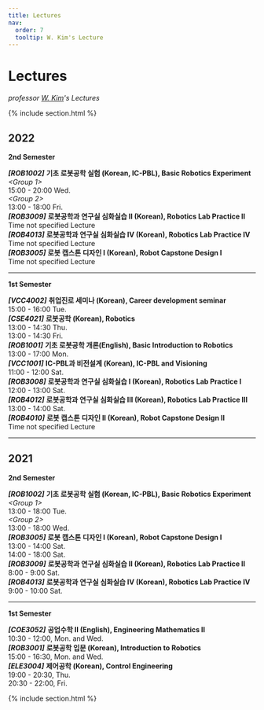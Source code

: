 ```yaml
---
title: Lectures
nav:
  order: 7
  tooltip: W. Kim's Lecture
---
```


# <i class="fas fa-chalkboard-teacher"></i> **Lectures**

<i class="fas fa-book-reader"></i>  _professor_ [_W. Kim_](http://harco.hanyang.ac.kr/members/Wansoo-Kim.html)_'s Lectures_    

{% include section.html %}

## <i class="fas fa-chalkboard"></i> 2022   
   
   
<i class="fas fa-thumbtack"></i> **2nd Semester**     

**_[ROB1002]_** **기초 로봇공학 실험 (Korean, IC-PBL), Basic Robotics Experiment**      
_<Group 1>_   
15:00 - 20:00 Wed.      
_<Group 2>_   
13:00 - 18:00 Fri.      
**_[ROB3009]_** **로봇공학과 연구실 심화실습 II (Korean), Robotics Lab Practice II**    
 Time not specified Lecture    
**_[ROB4013]_** **로봇공학과 연구실 심화실습 IV (Korean), Robotics Lab Practice IV**    
Time not specified Lecture    
**_[ROB3005]_** **로봇 캡스톤 디자인 I (Korean), Robot Capstone Design I**    
Time not specified Lecture    


***
<i class="fas fa-thumbtack"></i> **1st Semester**     

**_[VCC4002]_** **취업진로 세미나 (Korean), Career development seminar**     
15:00 - 16:00 Tue.   
**_[CSE4021]_** **로봇공학 (Korean), Robotics**     
13:00 - 14:30 Thu.     
13:00 - 14:30 Fri.     
**_[ROB1001]_** **기초 로봇공학 개론(English), Basic Introduction to Robotics**    
13:00 - 17:00 Mon.     
**_[VCC1001]_** **IC-PBL과 비전설계 (Korean), IC-PBL and Visioning**    
11:00 - 12:00 Sat.            
**_[ROB3008]_** **로봇공학과 연구실 심화실습 I (Korean), Robotics Lab Practice I**    
12:00 - 13:00 Sat.           
**_[ROB4012]_** **로봇공학과 연구실 심화실습 III (Korean), Robotics Lab Practice III**    
13:00 - 14:00 Sat.              
**_[ROB4010]_** **로봇 캡스톤 디자인 II (Korean), Robot Capstone Design II**      
Time not specified Lecture    


***   

## <i class="fas fa-chalkboard"></i> 2021

<i class="fas fa-thumbtack"></i> **2nd Semester**     

**_[ROB1002]_** **기초 로봇공학 실험 (Korean, IC-PBL), Basic Robotics Experiment**    
_<Group 1>_   
13:00 - 18:00 Tue.      
_<Group 2>_   
13:00 - 18:00 Wed.      
**_[ROB3005]_** **로봇 캡스톤 디자인 I (Korean), Robot Capstone Design I**    
13:00 - 14:00 Sat.   
14:00 - 18:00 Sat.   
**_[ROB3009]_** **로봇공학과 연구실 심화실습 II (Korean), Robotics Lab Practice II**    
8:00 - 9:00 Sat.   
**_[ROB4013]_** **로봇공학과 연구실 심화실습 IV (Korean), Robotics Lab Practice IV**    
9:00 - 10:00 Sat.   

***   

<i class="fas fa-thumbtack"></i> **1st Semester**     

**_[COE3052]_** **공업수학 II (English), Engineering Mathematics II**    
10:30 - 12:00, Mon. and Wed.   
**_[ROB3001]_** **로봇공학 입문 (Korean), Introduction to Robotics**    
15:00 - 16:30, Mon. and Wed.   
**_[ELE3004]_** **제어공학 (Korean), Control Engineering**    
19:00 - 20:30, Thu.     
20:30 - 22:00, Fri.   


{% include section.html %}